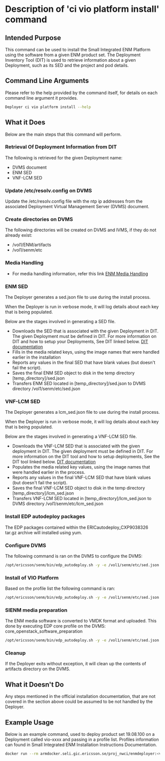 # Description of 'ci vio platform install' command

## Intended Purpose
This command can be used to install the Small Integrated ENM Platform using the software from a given ENM product set.
The Deployment Inventory Tool (DIT) is used to retrieve information about a given Deployment,
such as its SED and the project and pod details.


## Command Line Arguments
Please refer to the help provided by the command itself, for details on each command line argument it provides.

```bash
Deployer ci vio platform install --help
```


## What it Does
Below are the main steps that this command will perform.

### Retrieval Of Deployment Information from DIT
The following is retrieved for the given Deployment name:

* DVMS document
* ENM SED
* VNF-LCM SED

### Update /etc/resolv.config on DVMS
Update the /etc/resolv.config file with the ntp ip addresses from the associated Deployment Virtual Management Server (DVMS) document.

### Create directories on DVMS
The following directories will be created on DVMS and IVMS, if they do not already exist:

* /vol1/ENM/artifacts
* /vol1/senm/etc

### Media Handling

* For media handling information, refer this link [ENM Media Handling](enm_media_information.md)

### ENM SED
The Deployer generates a sed.json file to use during the install process.

When the Deployer is run in verbose mode, it will log details about each key that is being populated.

Below are the stages involved in generating a SED file.

* Downloads the SED that is associated with the given Deployment in DIT.
  The given Deployment must be defined in DIT.
  For more information on DIT and how to setup your Deployments, See DIT linked below.
  [DIT documentation](https://atvdit.athtem.eei.ericsson.se/helpdocs/#help/app/helpdocs)
* Fills in the media related keys, using the image names that were handled earlier in the installation
* Reports any values in the final SED that have blank values (but doesn't fail the script).
* Saves the final ENM SED object to disk in the temp directory [temp_directory]/sed.json
* Transfers ENM SED located in [temp_directory]\/sed.json to DVMS directory /vol1/senm/etc/sed.json


### VNF-LCM SED
The Deployer generates a lcm_sed.json file to use during the install process.

When the Deployer is run in verbose mode, it will log details about each key that is being populated.

Below are the stages involved in generating a VNF-LCM SED file.

* Downloads the VNF-LCM SED that is associated with the given deployment in DIT.
  The given deployment must be defined in DIT.
  For more information on the DIT tool and how to setup deployments, See the DIT tool linked below.
  [DIT documentation](https://atvdit.athtem.eei.ericsson.se/helpdocs/#help/app/helpdocs)
* Populates the media related key values, using the image names that were handled earlier in the process.
* Reports any values in the final VNF-LCM SED that have blank values (but doesn't fail the script).
* Saves the final VNF-LCM SED object to disk in the temp directory [temp_directory]/lcm_sed.json
* Transfers VNF-LCM SED located in [temp_directory]/lcm_sed.json to DVMS directory /vol1/senm/etc/lcm_sed.json


### Install EDP autodeploy packages
The EDP packages contained within the ERICautodeploy_CXP9038326 tar.gz archive will installed using yum.

### Configure DVMS
The following command is ran on the DVMS to configure the DVMS:

```bash
/opt/ericsson/senm/bin/edp_autodeploy.sh -y -e /vol1/senm/etc/sed.json -m /vol1/senm/etc/lcm_sed.json -p sienm_init_dvms_upgrade
```


### Install of VIO Platform
Based on the profile list the following command is ran:

```bash
/opt/ericsson/senm/bin/edp_autodeploy.sh -y -e /vol1/senm/etc/sed.json -m /vol1/senm/etc/lcm_sed.json -p <vio-profile-list>
```

### SIENM media preparation
The ENM media software is converted to VMDK format and uploaded. This done by executing EDP core profile on the DVMS: core_openstack_software_preparation

```bash
/opt/ericsson/senm/bin/edp_autodeploy.sh -y -e /vol1/senm/etc/sed.json -m /vol1/senm/etc/lcm_sed.json -k /vol1/senm/etc/Key_pair_<os_project_name>.pem -O /vol1/senm/etc/<os_project_name>_project.rc -p core_openstack_software_preparation
```

### Cleanup
If the Deployer exits without exception, it will clean up the contents of artifacts directory on the DVMS.


## What it Doesn't Do
Any steps mentioned in the official installation documentation, that are not covered in the section above could be assumed to be not handled by the Deployer.


## Example Usage
Below is an example command, used to deploy product set 19.08.100 on a Deployment called vio-xxxx and passing in a profile list.
Profiles information can found in Small Integrated ENM Installation Instructions Documentation.

```bash
docker run --rm armdocker.seli.gic.ericsson.se/proj_nwci/enmdeployer:<version> ci vio platform install --deployment-name vio-xxxx --product-set 19.08::19.08.100 --vio-profile-list sienm_phase1,sienm_phase2 --debug
```
